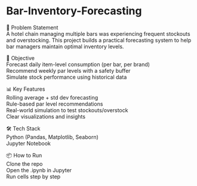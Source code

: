 # Bar-Inventory-Forecasting  
🧠 Problem Statement  
A hotel chain managing multiple bars was experiencing frequent stockouts and overstocking. This project builds a practical forecasting system to help bar managers maintain optimal inventory levels.    

🎯 Objective  
Forecast daily item-level consumption (per bar, per brand)  
Recommend weekly par levels with a safety buffer  
Simulate stock performance using historical data  

    
📊 Key Features  
Rolling average + std dev forecasting  
Rule-based par level recommendations  
Real-world simulation to test stockouts/overstock  
Clear visualizations and insights  

    
🛠️ Tech Stack  
Python (Pandas, Matplotlib, Seaborn)  
Jupyter Notebook  

    
📦 How to Run  
Clone the repo  
Open the .ipynb in Jupyter  
Run cells step by step  
